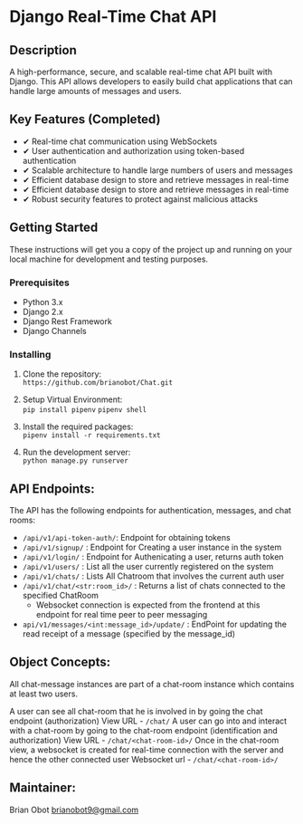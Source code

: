 # Django Real-Time Chat API

## Description
A high-performance, secure, and scalable real-time chat API built with Django. This API allows developers to easily build chat applications that can handle large amounts of messages and users.

## Key Features (Completed)
- ✔ Real-time chat communication using WebSockets
- ✔ User authentication and authorization using token-based authentication
- ✔ Scalable architecture to handle large numbers of users and messages
- ✔ Efficient database design to store and retrieve messages in real-time
- ✔ Efficient database design to store and retrieve messages in real-time
- ✔ Robust security features to protect against malicious attacks


## Getting Started
These instructions will get you a copy of the project up and running on your local machine for development and testing purposes.

### Prerequisites
- Python 3.x
- Django 2.x
- Django Rest Framework
- Django Channels

### Installing
1. Clone the repository:  
    `https://github.com/brianobot/Chat.git`
  
2. Setup Virtual Environment:  
    `pip install pipenv`
    `pipenv shell`

3. Install the required packages:  
    `pipenv install -r requirements.txt`

4. Run the development server:  
    `python manage.py runserver`


## API Endpoints:
The API has the following endpoints for authentication, messages, and chat rooms:
   - `/api/v1/api-token-auth/`:  Endpoint for obtaining tokens
   - `/api/v1/signup/` : Endpoint for Creating a user instance in the system
   - `/api/v1/login/`  : Endpoint for Authenicating a user, returns auth token
   - `/api/v1/users/`  : List all the user currently registered on the system
   - `/api/v1/chats/`  : Lists All Chatroom that involves the current auth user
   - `/api/v1/chat/<str:room_id>/` : Returns a list of chats connected to the specified ChatRoom
     - Websocket connection is expected from the frontend at this endpoint for real time peer to peer messaging
   - `api/v1/messages/<int:message_id>/update/` : EndPoint for updating the read receipt of a message (specified by the message_id)


## Object Concepts:
All chat-message instances are part of a chat-room instance which contains at least two users.

A user can see all chat-room that he is involved in by going the chat endpoint (authorization)
    View URL - `/chat/`
A user can go into and interact with a chat-room by going to the chat-room endpoint (identification and authorization)
    View URL - `/chat/<chat-room-id>/`
    Once in the chat-room view, a websocket is created for real-time connection with the server and hence the other connected user
    Websocket url - `/chat/<chat-room-id>/`


## Maintainer:
Brian Obot <brianobot9@gmail.com>